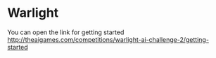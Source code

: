 # Warlight
You can open the link for getting started
http://theaigames.com/competitions/warlight-ai-challenge-2/getting-started
